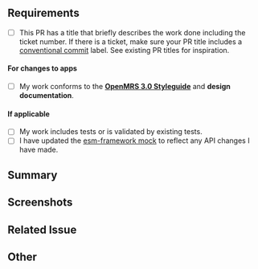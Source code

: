 ## Requirements
- [ ] This PR has a title that briefly describes the work done including the ticket number. If there is a ticket, make sure your PR title includes a [conventional commit](https://o3-dev.docs.openmrs.org/#/getting_started/contributing?id=your-pr-title-should-indicate-the-type-of-change-it-is) label. See existing PR titles for inspiration.

#### For changes to apps
- [ ]  My work conforms to the [**OpenMRS 3.0 Styleguide**](https://om.rs/styleguide) and **design documentation**.

#### If applicable
- [ ] My work includes tests or is validated by existing tests.
- [ ] I have updated the [esm-framework mock](https://github.com/openmrs/openmrs-esm-core/blob/main/packages/framework/esm-framework/mock.tsx) to reflect any API changes I have made.

## Summary
<!-- Please describe what problems your PR addresses. -->

## Screenshots
<!-- Required if you are making UI changes. -->

## Related Issue
<!-- Paste the link to the Jira ticket here if one exists. -->
<!-- https://issues.openmrs.org/browse/O3- -->

## Other
<!-- Anything not covered above -->
